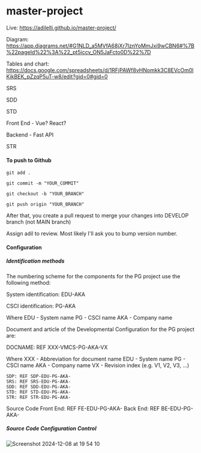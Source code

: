 # master-project

Live:
https://adilelli.github.io/master-project/

Diagram:
https://app.diagrams.net/#G1NLD_a5MVfA68jXr7IznYoMmJxi9wCBN6#%7B%22pageId%22%3A%22_pt5iccv_ON5JaFcto0D%22%7D

Tables and chart:
https://docs.google.com/spreadsheets/d/1RFjPAWf8vHNomkk3C8EVcOm0lKikBEK_pZzqP5uT-w8/edit?gid=0#gid=0

SRS


SDD


STD


Front End - Vue? React?

Backend - Fast API

STR



#### To push to Github

```
git add .

git commit -m "YOUR_COMMIT"

git checkout -b "YOUR_BRANCH"

git push origin "YOUR_BRANCH"

```

After that, you create a pull request to merge your changes into DEVELOP branch (not MAIN branch)

Assign adil to review. Most likely I'll ask you to bump version number.


#### Configuration
##### Identification methods 

The numbering scheme for the components for the PG project use the following method:

System identification:
	EDU-AKA

CSCI identification:
	PG-AKA

Where
	EDU		- System name
	PG		- CSCI name
	AKA		- Company name

Document and article of the Developmental Configuration for the PG project are:

DOCNAME: REF XXX-VMCS-PG-AKA-VX

Where
		XXX		- Abbreviation for document name
		EDU		- System name
		PG		- CSCI name
		AKA		- Company name
		VX		- Revision index (e.g. V1, V2, V3, …)

	SDP: REF SDP-EDU-PG-AKA-
	SRS: REF SRS-EDU-PG-AKA-
	SDD: REF SDD-EDU-PG-AKA-
	STD: REF STD-EDU-PG-AKA-
	STR: REF STR-EDU-PG-AKA-

 Source Code
	Front End: REF FE-EDU-PG-AKA-
	Back End: REF BE-EDU-PG-AKA-
 

##### Source Code Configuration Control

![Screenshot 2024-12-08 at 19 54 10](https://github.com/user-attachments/assets/6152d754-cd6f-4ba4-aec2-4e801646e3eb)





